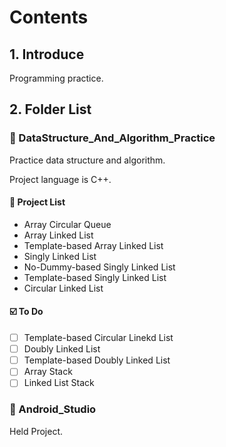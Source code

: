 # Contents

## 1. Introduce

Programming practice.


## 2. Folder List

### :open_file_folder: DataStructure_And_Algorithm_Practice

Practice data structure and algorithm.

Project language is C++.

#### :pushpin: Project List
- Array Circular Queue
- Array Linked List
- Template-based Array Linked List
- Singly Linked List
- No-Dummy-based Singly Linked List
- Template-based Singly Linked List
- Circular Linked List

#### :ballot_box_with_check: To Do
- [ ] Template-based Circular Linekd List
- [ ] Doubly Linked List
- [ ] Template-based Doubly Linked List
- [ ] Array Stack
- [ ] Linked List Stack

### :file_folder: Android_Studio

Held Project.